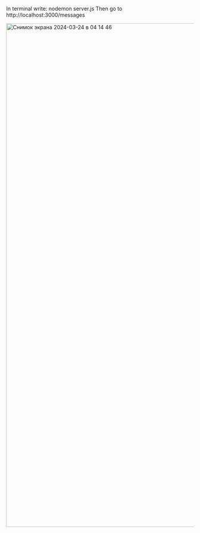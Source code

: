 In terminal write: nodemon server.js
Then go to http://localhost:3000/messages

<img width="1352" alt="Снимок экрана 2024-03-24 в 04 14 46" src="https://github.com/akbotazhaksylyk/Chat/assets/138726392/6bc2b088-4f94-4db4-96b2-041fba1fc257">
